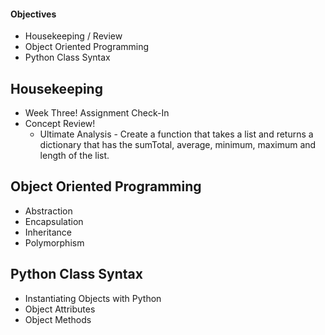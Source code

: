 #### Objectives
-   Housekeeping / Review
-   Object Oriented Programming
-   Python Class Syntax

## Housekeeping
-   Week Three! Assignment Check-In
-   Concept Review!
    -   Ultimate Analysis - Create a function that takes a list and returns a dictionary that has the sumTotal, average, minimum, maximum and length of the list.

## Object Oriented Programming
-   Abstraction
-   Encapsulation
-   Inheritance
-   Polymorphism

## Python Class Syntax
-   Instantiating Objects with Python
-   Object Attributes
-   Object Methods